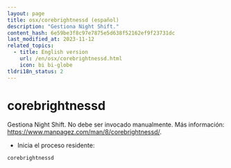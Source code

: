 ```yaml
---
layout: page
title: osx/corebrightnessd (español)
description: "Gestiona Night Shift."
content_hash: 6e59be3f8c97e7875e5d638f52162ef9f23731dc
last_modified_at: 2023-11-12
related_topics:
  - title: English version
    url: /en/osx/corebrightnessd.html
    icon: bi bi-globe
tldri18n_status: 2
---
```

# corebrightnessd

Gestiona Night Shift.
No debe ser invocado manualmente.
Más información: <https://www.manpagez.com/man/8/corebrightnessd/>.

- Inicia el proceso residente:

`corebrightnessd`
